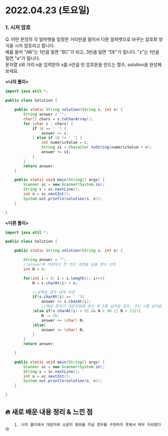 # 2022.04.23 (토요일)

### **1. 시저 암호**

Q. 어떤 문장의 각 알파벳을 일정한 거리만큼 밀어서 다른 알파벳으로 바꾸는 암호화 방식을 시저 암호라고 합니다.   
   예를 들어 "AB"는 1만큼 밀면 "BC"가 되고, 3만큼 밀면 "DE"가 됩니다. "z"는 1만큼 밀면 "a"가 됩니다.   
   문자열 s와 거리 n을 입력받아 s를 n만큼 민 암호문을 만드는 함수, solution을 완성해 보세요.   

**<나의 풀이>**
```java
import java.util.*;

public class Solution {

    public static String solution(String s, int n) {
        String answer = "";
        char[] chars = s.toCharArray();
        for (char c : chars) {
            if (c == ' ') {
                answer += c;
            } else if (c != ' ') {
                int numericValue = c;
                String s1 = Character.toString(numericValue + n);
                answer += s1;
            }
        }
        return answer;
    }

    public static void main(String[] args) {
        Scanner sc = new Scanner(System.in);
        String s = sc.nextLine();
        int n = sc.nextInt();
        System.out.println(solution(s, n));
    }

}
```

**<다른 풀이>**
```java
import java.util.*;

public class Solution {

    public static String solution(String s, int n) {

        String answer = "";
        //answer에 저장하기 전 연산 과정을 담을 변수 선언
        int N = 0;

        for(int i = 0; i < s.length(); i++){
            N = s.charAt(i) + n;

            //공백일 경우 공백 저장
            if(s.charAt(i) == ' '){
                answer += s.charAt(i);
                //해당 문자가 대문자일때 연산 후 Z를 넘어갈 경우, 또는 z를 넘어갈 경우 26을 뺀다.
            }else if(s.charAt(i) < 91 && N > 90 || N > 122){
                N -= 26;
                answer += (char) N;
            }else{
                answer += (char) N;
            }
        }
        return answer;

    }

    public static void main(String[] args) {
        Scanner sc = new Scanner(System.in);
        String s = sc.nextLine();
        int n = sc.nextInt();
        System.out.println(solution(s, n));
    }

}
```
##  **🔥 새로 배운 내용 정리 & 느낀 점**

        1. 나의 풀이에서 대문자와 소문자 범위를 지날 경우를 구현하지 못해서 매우 아쉬웠다😢
           
           